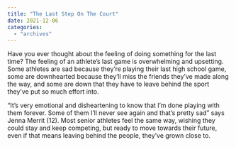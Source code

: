 ```yaml
---
title: "The Last Step On The Court"
date: 2021-12-06
categories: 
  - "archives"
---
```


Have you ever thought about the feeling of doing something for the last time? The feeling of an athlete’s last game is overwhelming and upsetting. Some athletes are sad because they’re playing their last high school game, some are downhearted because they’ll miss the friends they’ve made along the way, and some are down that they have to leave behind the sport they’ve put so much effort into.

“It’s very emotional and disheartening to know that I’m done playing with them forever. Some of them I’ll never see again and that’s pretty sad” says Jenna Merrit (12). Most senior athletes feel the same way, wishing they could stay and keep competing, but ready to move towards their future, even if that means leaving behind the people, they’ve grown close to.
